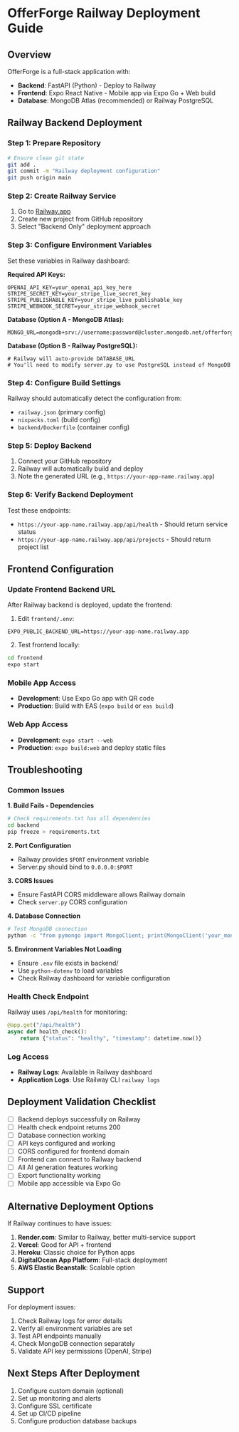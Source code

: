# OfferForge Railway Deployment Guide

## Overview
OfferForge is a full-stack application with:
- **Backend**: FastAPI (Python) - Deploy to Railway
- **Frontend**: Expo React Native - Mobile app via Expo Go + Web build
- **Database**: MongoDB Atlas (recommended) or Railway PostgreSQL

## Railway Backend Deployment

### Step 1: Prepare Repository
```bash
# Ensure clean git state
git add .
git commit -m "Railway deployment configuration"
git push origin main
```

### Step 2: Create Railway Service
1. Go to [Railway.app](https://railway.app)
2. Create new project from GitHub repository
3. Select "Backend Only" deployment approach

### Step 3: Configure Environment Variables
Set these variables in Railway dashboard:

**Required API Keys:**
```
OPENAI_API_KEY=your_openai_api_key_here
STRIPE_SECRET_KEY=your_stripe_live_secret_key
STRIPE_PUBLISHABLE_KEY=your_stripe_live_publishable_key
STRIPE_WEBHOOK_SECRET=your_stripe_webhook_secret
```

**Database (Option A - MongoDB Atlas):**
```
MONGO_URL=mongodb+srv://username:password@cluster.mongodb.net/offerforge_db
```

**Database (Option B - Railway PostgreSQL):**
```
# Railway will auto-provide DATABASE_URL
# You'll need to modify server.py to use PostgreSQL instead of MongoDB
```

### Step 4: Configure Build Settings
Railway should automatically detect the configuration from:
- `railway.json` (primary config)
- `nixpacks.toml` (build config)
- `backend/Dockerfile` (container config)

### Step 5: Deploy Backend
1. Connect your GitHub repository
2. Railway will automatically build and deploy
3. Note the generated URL (e.g., `https://your-app-name.railway.app`)

### Step 6: Verify Backend Deployment
Test these endpoints:
- `https://your-app-name.railway.app/api/health` - Should return service status
- `https://your-app-name.railway.app/api/projects` - Should return project list

## Frontend Configuration

### Update Frontend Backend URL
After Railway backend is deployed, update the frontend:

1. Edit `frontend/.env`:
```env
EXPO_PUBLIC_BACKEND_URL=https://your-app-name.railway.app
```

2. Test frontend locally:
```bash
cd frontend
expo start
```

### Mobile App Access
- **Development**: Use Expo Go app with QR code
- **Production**: Build with EAS (`expo build` or `eas build`)

### Web App Access
- **Development**: `expo start --web`
- **Production**: `expo build:web` and deploy static files

## Troubleshooting

### Common Issues

**1. Build Fails - Dependencies**
```bash
# Check requirements.txt has all dependencies
cd backend
pip freeze > requirements.txt
```

**2. Port Configuration**
- Railway provides `$PORT` environment variable
- Server.py should bind to `0.0.0.0:$PORT`

**3. CORS Issues**
- Ensure FastAPI CORS middleware allows Railway domain
- Check `server.py` CORS configuration

**4. Database Connection**
```bash
# Test MongoDB connection
python -c "from pymongo import MongoClient; print(MongoClient('your_mongo_url').list_database_names())"
```

**5. Environment Variables Not Loading**
- Ensure `.env` file exists in backend/
- Use `python-dotenv` to load variables
- Check Railway dashboard for variable configuration

### Health Check Endpoint
Railway uses `/api/health` for monitoring:
```python
@app.get("/api/health")
async def health_check():
    return {"status": "healthy", "timestamp": datetime.now()}
```

### Log Access
- **Railway Logs**: Available in Railway dashboard
- **Application Logs**: Use Railway CLI `railway logs`

## Deployment Validation Checklist

- [ ] Backend deploys successfully on Railway
- [ ] Health check endpoint returns 200
- [ ] Database connection working
- [ ] API keys configured and working
- [ ] CORS configured for frontend domain
- [ ] Frontend can connect to Railway backend
- [ ] All AI generation features working
- [ ] Export functionality working
- [ ] Mobile app accessible via Expo Go

## Alternative Deployment Options

If Railway continues to have issues:

1. **Render.com**: Similar to Railway, better multi-service support
2. **Vercel**: Good for API + frontend
3. **Heroku**: Classic choice for Python apps
4. **DigitalOcean App Platform**: Full-stack deployment
5. **AWS Elastic Beanstalk**: Scalable option

## Support

For deployment issues:
1. Check Railway logs for error details
2. Verify all environment variables are set
3. Test API endpoints manually
4. Check MongoDB connection separately
5. Validate API key permissions (OpenAI, Stripe)

## Next Steps After Deployment

1. Configure custom domain (optional)
2. Set up monitoring and alerts
3. Configure SSL certificate
4. Set up CI/CD pipeline
5. Configure production database backups